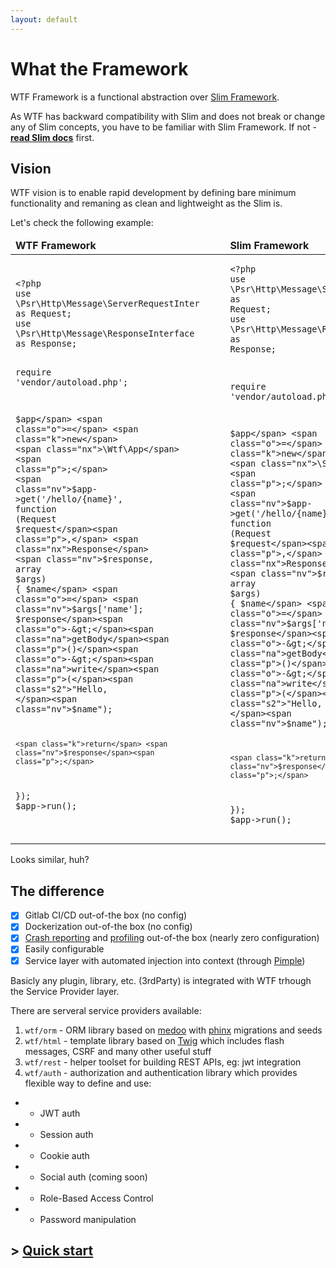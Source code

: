```yaml
---
layout: default
---
```

# What the Framework

WTF Framework is a functional abstraction over [Slim Framework](https://slimframework.com).

As WTF has backward compatibility with Slim and does not break or change any of Slim concepts, you have to be familiar with Slim Framework. If not - **[read Slim docs](https://slimframework.com/docs)** first.

## Vision

WTF vision is to enable rapid development by defining bare minimum functionality and remaning as clean and lightweight as the Slim is.

Let's check the following example:

<table width="80%">
    <thead width="100%">
        <tr width="80%">
            <td width="50%"><b>WTF Framework</b></td>
            <td width="50%"><b>Slim Framework</b></td>
        </tr>
    </thead>
    <tbody>
        <tr width="80%">
            <td>
                <div class="language-php highlighter-rouge" style="width: 90% !important"><div class="highlight"><pre class="codehilite"><code><span class="cp">&lt;?php</span>
<span class="k">use</span> <span class="nx">\Psr\Http\Message\ServerRequestInterface</span> <span class="k">as</span> <span class="nx">Request</span><span class="p">;</span>
<span class="k">use</span> <span class="nx">\Psr\Http\Message\ResponseInterface</span> <span class="k">as</span> <span class="nx">Response</span><span class="p">;</span>

<span class="k">require</span> <span class="s1">'vendor/autoload.php'</span><span class="p">;</span>

<span class="nv">$app</span> <span class="o">=</span> <span class="k">new</span> <span class="nx">\Wtf\App</span><span class="p">;</span>
<span class="nv">$app</span><span class="o">-&gt;</span><span class="na">get</span><span class="p">(</span><span class="s1">'/hello/{name}'</span><span class="p">,</span> <span class="k">function</span> <span class="p">(</span><span class="nx">Request</span> <span class="nv">$request</span><span class="p">,</span> <span class="nx">Response</span> <span class="nv">$response</span><span class="p">,</span> <span class="k">array</span> <span class="nv">$args</span><span class="p">)</span> <span class="p">{</span>
    <span class="nv">$name</span> <span class="o">=</span> <span class="nv">$args</span><span class="p">[</span><span class="s1">'name'</span><span class="p">];</span>
    <span class="nv">$response</span><span class="o">-&gt;</span><span class="na">getBody</span><span class="p">()</span><span class="o">-&gt;</span><span class="na">write</span><span class="p">(</span><span class="s2">"Hello, </span><span class="nv">$name</span><span class="s2">"</span><span class="p">);</span>

    <span class="k">return</span> <span class="nv">$response</span><span class="p">;</span>
<span class="p">});</span>
<span class="nv">$app</span><span class="o">-&gt;</span><span class="na">run</span><span class="p">();</span>
                </code></pre></div></div>
            </td>
            <td>
                <div class="language-php highlighter-rouge" style="width: 90% !important"><div class="highlight"><pre class="codehilite"><code><span class="cp">&lt;?php</span>
<span class="k">use</span> <span class="nx">\Psr\Http\Message\ServerRequestInterface</span> <span class="k">as</span> <span class="nx">Request</span><span class="p">;</span>
<span class="k">use</span> <span class="nx">\Psr\Http\Message\ResponseInterface</span> <span class="k">as</span> <span class="nx">Response</span><span class="p">;</span>

<span class="k">require</span> <span class="s1">'vendor/autoload.php'</span><span class="p">;</span>

<span class="nv">$app</span> <span class="o">=</span> <span class="k">new</span> <span class="nx">\Slim\App</span><span class="p">;</span>
<span class="nv">$app</span><span class="o">-&gt;</span><span class="na">get</span><span class="p">(</span><span class="s1">'/hello/{name}'</span><span class="p">,</span> <span class="k">function</span> <span class="p">(</span><span class="nx">Request</span> <span class="nv">$request</span><span class="p">,</span> <span class="nx">Response</span> <span class="nv">$response</span><span class="p">,</span> <span class="k">array</span> <span class="nv">$args</span><span class="p">)</span> <span class="p">{</span>
    <span class="nv">$name</span> <span class="o">=</span> <span class="nv">$args</span><span class="p">[</span><span class="s1">'name'</span><span class="p">];</span>
    <span class="nv">$response</span><span class="o">-&gt;</span><span class="na">getBody</span><span class="p">()</span><span class="o">-&gt;</span><span class="na">write</span><span class="p">(</span><span class="s2">"Hello, </span><span class="nv">$name</span><span class="s2">"</span><span class="p">);</span>

    <span class="k">return</span> <span class="nv">$response</span><span class="p">;</span>
<span class="p">});</span>
<span class="nv">$app</span><span class="o">-&gt;</span><span class="na">run</span><span class="p">();</span>
                </code></pre></div></div>
            </td>
        </tr>
    </tbody>
</table>

Looks similar, huh?

## The difference

* [x] Gitlab CI/CD out-of-the box (no config)
* [x] Dockerization out-of-the box (no config)
* [x] [Crash reporting](https://sentry.io) and [profiling](https://blackfire.io) out-of-the box (nearly zero configuration)
* [x] Easily configurable
* [x] Service layer with automated injection into context (through [Pimple](http://pimple.symfony.com))

Basicly any plugin, library, etc. (3rdParty) is integrated with WTF trhough the Service Provider layer.

There are serveral service providers available:

1. `wtf/orm` - ORM library based on [medoo](https://medoo.in) with [phinx](https://phinx.org) migrations and seeds
2. `wtf/html` - template library based on [Twig](https://twig.symfony.com) which includes flash messages, CSRF and many other useful stuff
3. `wtf/rest` - helper toolset for building REST APIs, eg: jwt integration
4. `wtf/auth` - authorization and authentication library which provides flexible way to define and use:
* - JWT auth
* - Session auth
* - Cookie auth
* - Social auth (coming soon)
* - Role-Based Access Control
* - Password manipulation

## > [Quick start](/quickstart)
